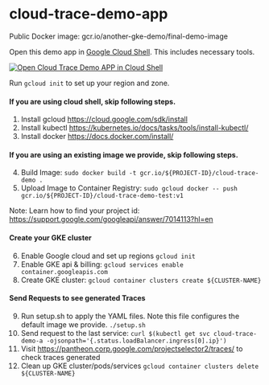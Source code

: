 # cloud-trace-demo-app

Public Docker image: gcr.io/another-gke-demo/final-demo-image

Open this demo app in [Google Cloud Shell](https://cloud.google.com/shell/docs/). This includes necessary tools.

[![Open Cloud Trace Demo APP in Cloud Shell](http://gstatic.com/cloudssh/images/open-btn.svg)](https://console.cloud.google.com/cloudshell/open?cloudshell_git_repo=https://github.com/ZiweiZhao/cloud-trace-demo-app.git&amp;cloudshell_tutorial=README.md)

Run `gcloud init` to set up your region and zone.

#### If you are using cloud shell, skip following steps.

1. Install gcloud https://cloud.google.com/sdk/install
2. Install kubectl https://kubernetes.io/docs/tasks/tools/install-kubectl/
3. Install docker https://docs.docker.com/install/

#### If you are using an existing image we provide, skip following steps.

4. Build Image:
    `sudo docker build -t gcr.io/${PROJECT-ID}/cloud-trace-demo .`
5. Upload Image to Container Registry:
    `sudo gcloud docker -- push gcr.io/${PROJECT-ID}/cloud-trace-demo-test:v1`
    
Note: Learn how to find your project id: https://support.google.com/googleapi/answer/7014113?hl=en

#### Create your GKE cluster
6. Enable Google cloud and set up regions
    `gcloud init`
7. Enable GKE api & billing: 
    `gcloud services enable container.googleapis.com`
8. Create GKE cluster:
    `gcloud container clusters create ${CLUSTER-NAME}`
    
#### Send Requests to see generated Traces

9. Run setup.sh to apply the YAML files. Note this file configures the default image we provide.
    `./setup.sh`
10. Send request to the last service: 
    `curl $(kubectl get svc cloud-trace-demo-a -ojsonpath='{.status.loadBalancer.ingress[0].ip}')`
11. Visit https://pantheon.corp.google.com/projectselector2/traces/ to check traces generated
12. Clean up GKE cluster/pods/services 
    `gcloud container clusters delete ${CLUSTER-NAME}`
